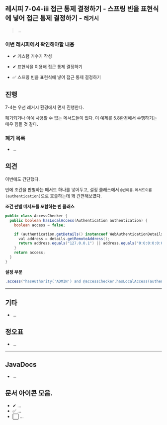 ## 레시피 7-04-iii 접근 통제 결정하기  - 스프링 빈을 표현식에 넣어 접근 통제 결정하기 - `레거시`

> ...
>

### 이번 레시피에서 확인해야할  내용

* ✔ 커스텀 거수기 작성

* ✔ 표현식을 이용해 접근 통제 결정하기
  
* ✅ 스프링 빈을 표현식에 넣어 접근 통제 결정하기
  
  

## 진행

7-4는 우선 레거시 환경에서 먼저 진행한다.

폐기되거나 아예 사용할 수 없는 메서드들이 있다. 이 예제를 5.8환경에서 수행하기는 매우 힘들 것 같다.



### 폐기 목록

* ...






## 의견

이번에도 간단했다.

빈에 조건을 판별하는 메서드 하나를 넣어두고, 설정 클래스에서 `@빈이름.메서드이름(authentication)`으로 호출하는데 꽤 간편해보였다.

**조건 판별 메서드를 포함하는 빈 클래스**

```java
public class AccessChecker {
  public boolean hasLocalAccess(Authentication authentication) {
    boolean access = false;

    if (authentication.getDetails() instanceof WebAuthenticationDetails details) {
      val address = details.getRemoteAddress();
      return address.equals("127.0.0.1") || address.equals("0:0:0:0:0:0:0:1");
    }
    return access;
  }
}
```

**설정 부분**

```java
.access("hasAuthority('ADMIN') and @accessChecker.hasLocalAccess(authentication)")
```





---

## 기타

* ...



## 정오표

* ...

  





---

## JavaDocs

* ...


## 문서 아이콘 모음.
* ✔ ...
* ✅ ...
* ⬜ ...